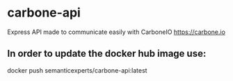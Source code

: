 # carbone-api
Express API made to communicate easily with CarboneIO https://carbone.io


## In order to update the docker hub image use:
docker push semanticexperts/carbone-api:latest
